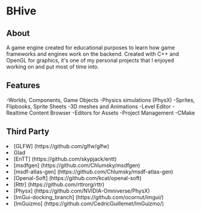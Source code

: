 # BHive

## About
A game engine created for educational purposes to learn how game frameworks and engines work on the backend. Created with C++ and OpenGL for graphics, it's one of my personal projects that I enjoyed working on and put most of time into.

## Features
-Worlds, Components, Game Objects
-Physics simulations (PhysX)
-Sprites, Flipbooks, Sprite Sheets
-3D meshes and Animations
-Level Editor
-Realtime Content Browser
-Editors for Assets
-Project Management
-CMake

## Third Party
<li>[GLFW] (https://github.com/glfw/glfw)</li>
<li>Glad</li>
<li>[EnTT] (https://github.com/skypjack/entt)</li>
<li>[msdfgen] (https://github.com/Chlumsky/msdfgen)</li>
<li>[msdf-atlas-gen] (https://github.com/Chlumsky/msdf-atlas-gen)</li>
<li>[Openal-Soft] (https://github.com/kcat/openal-soft)</li>
<li>[Rttr] (https://github.com/rttrorg/rttr)</li>
<li>[Physx] (https://github.com/NVIDIA-Omniverse/PhysX)</li>
<li>[ImGui-docking_branch] (https://github.com/ocornut/imgui/)</li>
<li>[ImGuizmo] (https://github.com/CedricGuillemet/ImGuizmo/)</li>

